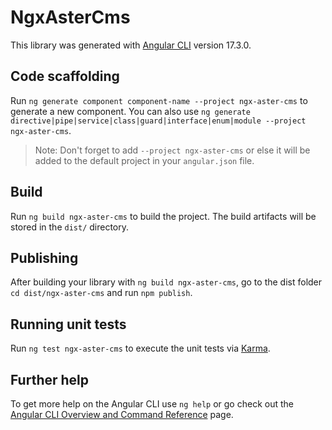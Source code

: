 # NgxAsterCms

This library was generated with [Angular CLI](https://github.com/angular/angular-cli) version 17.3.0.

## Code scaffolding

Run `ng generate component component-name --project ngx-aster-cms` to generate a new component. You can also use `ng generate directive|pipe|service|class|guard|interface|enum|module --project ngx-aster-cms`.
> Note: Don't forget to add `--project ngx-aster-cms` or else it will be added to the default project in your `angular.json` file. 

## Build

Run `ng build ngx-aster-cms` to build the project. The build artifacts will be stored in the `dist/` directory.

## Publishing

After building your library with `ng build ngx-aster-cms`, go to the dist folder `cd dist/ngx-aster-cms` and run `npm publish`.

## Running unit tests

Run `ng test ngx-aster-cms` to execute the unit tests via [Karma](https://karma-runner.github.io).

## Further help

To get more help on the Angular CLI use `ng help` or go check out the [Angular CLI Overview and Command Reference](https://angular.io/cli) page.
